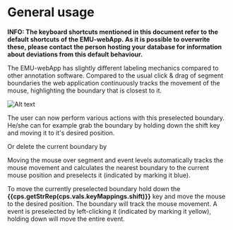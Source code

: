 # General usage

**INFO: The keyboard shortcuts mentioned in this document refer to the default shortcuts of the EMU-webApp. As it is 
possible to overwrite these, please contact the person hosting your database for information about deviations from this
default behaviour.**

The EMU-webApp has slightly different labeling mechanics compared to other annotation software. Compared to the usual
click & drag of segment boundaries the web application continuously tracks the movement of the mouse, highlighting the 
boundary that is closest to it.

![Alt text](manual/pics/preSelBoundary.gif) 

The user can now perform various actions with this preselected boundary. He/she can for example grab the boundary by 
holding down the shift key and moving it to it's desired position.


Or delete the current boundary by 

Moving the mouse over segment and event levels automatically tracks the mouse movement
and calculates the nearest boundary to the current mouse position and
preselects it (indicated by marking it blue).

To move the currently preselected boundary hold down the <b>{{cps.getStrRep(cps.vals.keyMappings.shift)}}</b> key and
move the mouse to the desired position. The boundary will track the
mouse movement. A event is preselected by left-clicking it  (indicated by marking it yellow), holding down
will move the entire event.